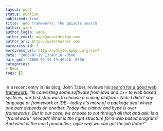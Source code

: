 ```yaml
---
layout: post
status: publish
published: true
title: 'Web frameworks: The quixote search'
author: wade
author_login: wade
author_email: wade@anavidesign.com
author_url: http://wadeshearer.com
wordpress_id: 7
wordpress_url: http://phlyte.uphpu.org/?p=7
date: '2006-07-19 13:40:18 -0500'
date_gmt: '2006-07-19 19:40:18 -0500'
categories:
- News
tags: []
---
```

<p>In a recent entry in his blog, John Taber, reviews his <a href="//www.johntaber.com/?p=10">search for a good web framework</a>. <em>"In converting some software from java and c++ to web based systems, our first step was to choose a coding platform.  Note I didn't say language or framework or IDE&mdash;today it's more of a package deal where one part depends on another. Today the clamor and hype is over frameworks.  But in our case, we choose to cut through all that and ask: Is a "framework" needed?  What is the right structure for a web based program?  And what is the most productive, agile way we can get the job done?"</em></p>
